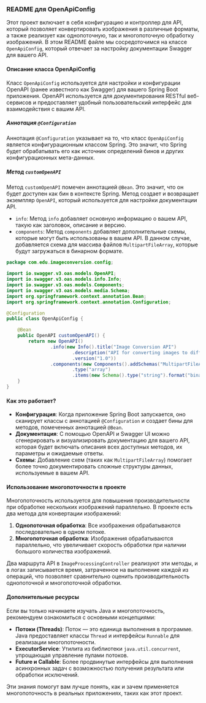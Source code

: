 ### README для OpenApiConfig

Этот проект включает в себя конфигурацию и контроллер для API, который позволяет конвертировать изображения в различные форматы, а также реализует как однопоточную, так и многопоточную обработку изображений. В этом README файле мы сосредоточимся на классе `OpenApiConfig`, который отвечает за настройку документации Swagger для вашего API.

#### Описание класса OpenApiConfig

Класс `OpenApiConfig` используется для настройки и конфигурации OpenAPI (ранее известного как Swagger) для вашего Spring Boot приложения. OpenAPI используется для документирования RESTful веб-сервисов и предоставляет удобный пользовательский интерфейс для взаимодействия с вашим API.

##### Аннотация `@Configuration`

Аннотация `@Configuration` указывает на то, что класс `OpenApiConfig` является конфигурационным классом Spring. Это значит, что Spring будет обрабатывать его как источник определений бинов и других конфигурационных мета-данных.

##### Метод `customOpenAPI`

Метод `customOpenAPI` помечен аннотацией `@Bean`. Это значит, что он будет доступен как бин в контексте Spring. Метод создает и возвращает экземпляр `OpenAPI`, который используется для настройки документации API.

- `info`: Метод `info` добавляет основную информацию о вашем API, такую как заголовок, описание и версию.
- `components`: Метод `components` добавляет дополнительные схемы, которые могут быть использованы в вашем API. В данном случае, добавляется схема для массива файлов `MultipartFileArray`, которые будут загружаться в бинарном формате.

```java
package com.edu.imageconversion.config;

import io.swagger.v3.oas.models.OpenAPI;
import io.swagger.v3.oas.models.info.Info;
import io.swagger.v3.oas.models.Components;
import io.swagger.v3.oas.models.media.Schema;
import org.springframework.context.annotation.Bean;
import org.springframework.context.annotation.Configuration;

@Configuration
public class OpenApiConfig {

    @Bean
    public OpenAPI customOpenAPI() {
        return new OpenAPI()
                .info(new Info().title("Image Conversion API")
                        .description("API for converting images to different formats")
                        .version("1.0"))
                .components(new Components().addSchemas("MultipartFileArray", new Schema()
                        .type("array")
                        .items(new Schema().type("string").format("binary"))));
    }
}
```

#### Как это работает?

- **Конфигурация**: Когда приложение Spring Boot запускается, оно сканирует классы с аннотацией `@Configuration` и создает бины для методов, помеченных аннотацией `@Bean`.
- **Документация**: С помощью OpenAPI и Swagger UI можно сгенерировать и визуализировать документацию для вашего API, которая будет включать описания всех доступных методов, их параметры и ожидаемые ответы.
- **Схемы**: Добавление схем (таких как `MultipartFileArray`) помогает более точно документировать сложные структуры данных, используемые в вашем API.

#### Использование многопоточности в проекте

Многопоточность используется для повышения производительности при обработке нескольких изображений параллельно. В проекте есть два метода для конвертации изображений:

1. **Однопоточная обработка**: Все изображения обрабатываются последовательно в одном потоке.
2. **Многопоточная обработка**: Изображения обрабатываются параллельно, что увеличивает скорость обработки при наличии большого количества изображений.

Два маршрута API в `ImageProcessingController` реализуют эти методы, и в логах записывается время, затраченное на выполнение каждой из операций, что позволяет сравнительно оценить производительность однопоточной и многопоточной обработки.

#### Дополнительные ресурсы

Если вы только начинаете изучать Java и многопоточность, рекомендуем ознакомиться с основными концепциями:

- **Потоки (Threads)**: Поток — это единица выполнения в программе. Java предоставляет классы `Thread` и интерфейсы `Runnable` для реализации многопоточности.
- **ExecutorService**: Утилита из библиотеки `java.util.concurrent`, упрощающая управление пулами потоков.
- **Future и Callable**: Более продвинутые интерфейсы для выполнения асинхронных задач с возможностью получения результата или обработки исключений.

Эти знания помогут вам лучше понять, как и зачем применяется многопоточность в реальных приложениях, таких как этот проект.